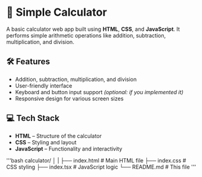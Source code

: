 # 🔢 Simple Calculator

A basic calculator web app built using **HTML**, **CSS**, and **JavaScript**. It performs simple arithmetic operations like addition, subtraction, multiplication, and division.


## 🛠 Features

- Addition, subtraction, multiplication, and division
- User-friendly interface
- Keyboard and button input support *(optional: if you implemented it)*
- Responsive design for various screen sizes

## 💻 Tech Stack

- **HTML** – Structure of the calculator
- **CSS** – Styling and layout
- **JavaScript** – Functionality and interactivity

'''bash
calculator/
│
|
├── index.html        # Main HTML file
├── index.css         # CSS styling
├── index.tsx         # JavaScript logic
└── README.md         # This file
'''
